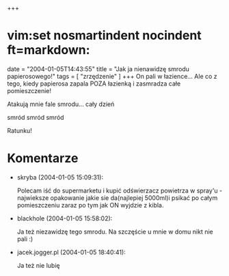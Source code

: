 +++
# vim:set nosmartindent nocindent ft=markdown:
date = "2004-01-05T14:43:55"
title = "Jak ja nienawidzę smrodu papierosowego!"
tags = [ "zrzędzenie" ]
+++
On pali w łazience... Ale co z tego, kiedy papierosa zapala POZA łazienką i
zasmradza całe pomieszczenie!

<!--more-->

Atakują mnie fale smrodu... cały dzień

smród smród smród

Ratunku!

# Komentarze

* skryba (2004-01-05 15:09:31): <p>Polecam iść do supermarketu i kupić
  odświerzacz powietrza w spray&#039;u - najwieksze opakowanie jakie sie
  da(najlepiej 5000ml)i psikać po całym pomieszczeniu zaraz po tym jak ON
  wyjdzie z kibla.</p>
* blackhole (2004-01-05 15:58:02): <p>Ja też niezawidzę tego smrodu. Na
  szczęście u mnie w domu nikt nie pali :)</p>
* jacek.jogger.pl (2004-01-05 18:40:41): <p>Ja też nie lubię</p>
